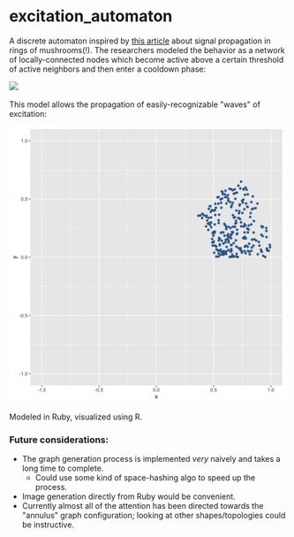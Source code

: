 # excitation_automaton

A discrete automaton inspired by <a href="https://royalsocietypublishing.org/doi/10.1098/rsfs.2018.0029">this article</a> about signal propagation in rings of mushrooms(!). The researchers modeled the behavior as a network of locally-connected nodes which become active above a certain threshold of active neighbors and then enter a cooldown phase:

<img src="https://royalsocietypublishing.org/cms/asset/2bc5e560-e96e-4b5f-99d5-ce2d33a7cbd1/rsfs20180029ueq1.gif">

This model allows the propagation of easily-recognizable "waves" of excitation:

<img width=500px src="https://github.com/nlc/excitation_automaton/blob/master/full_360.gif?raw=true">

Modeled in Ruby, visualized using R.

### Future considerations:
* The graph generation process is implemented *very* naively and takes a long time to complete.
  * Could use some kind of space-hashing algo to speed up the process.
* Image generation directly from Ruby would be convenient.
* Currently almost all of the attention has been directed towards the "annulus" graph configuration; looking at other shapes/topologies could be instructive.
